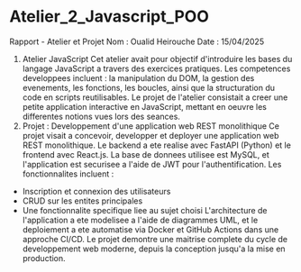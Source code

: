 # Atelier_2_Javascript_POO
Rapport - Atelier et Projet
Nom : Oualid Heirouche
Date : 15/04/2025
1. Atelier JavaScript
Cet atelier avait pour objectif d'introduire les bases du langage JavaScript a travers des exercices
pratiques. Les competences developpees incluent : la manipulation du DOM, la gestion des
evenements, les fonctions, les boucles, ainsi que la structuration du code en scripts reutilisables.
Le projet de l'atelier consistait a creer une petite application interactive en JavaScript, mettant en
oeuvre les differentes notions vues lors des seances.
2. Projet : Developpement d'une application web REST monolithique
Ce projet visait a concevoir, developper et deployer une application web REST monolithique. Le
backend a ete realise avec FastAPI (Python) et le frontend avec React.js. La base de donnees
utilisee est MySQL, et l'application est securisee a l'aide de JWT pour l'authentification.
Les fonctionnalites incluent :
- Inscription et connexion des utilisateurs
- CRUD sur les entites principales
- Une fonctionnalite specifique liee au sujet choisi
L'architecture de l'application a ete modelisee a l'aide de diagrammes UML, et le deploiement a ete
automatise via Docker et GitHub Actions dans une approche CI/CD.
Le projet demontre une maitrise complete du cycle de developpement web moderne, depuis la
conception jusqu'a la mise en production.
